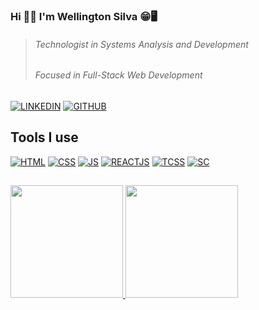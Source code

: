 ### **Hi 👋🏼 I'm Wellington Silva** 😁🖥️

> ###### *Technologist in Systems Analysis and Development* 
> ###### *Focused in Full-Stack Web Development*

[![LINKEDIN](https://img.shields.io/badge/LinkedIn-0077B5?style=for-the-badge&logo=linkedin&logoColor=white)](https://www.linkedin.com/in/wellington-silva-227a31170/)
[![GITHUB](https://img.shields.io/badge/GitHub-100000?style=for-the-badge&logo=github&logoColor=white)](https://github.com/WellingtonSilva12)

## Tools I use
[![HTML](https://img.shields.io/badge/HTML5-E34F26?style=for-the-badge&logo=html5&logoColor=white)]()
[![CSS](https://img.shields.io/badge/CSS3-1572B6?style=for-the-badge&logo=css3&logoColor=white)]() 
[![JS](https://img.shields.io/badge/JavaScript-F7DF1E?style=for-the-badge&logo=javascript&logoColor=black)]()
[![REACTJS](https://img.shields.io/badge/React-20232A?style=for-the-badge&logo=react&logoColor=61DAFB)]()
[![TCSS](https://img.shields.io/badge/Tailwind_CSS-38B2AC?style=for-the-badge&logo=tailwind-css&logoColor=white)]()
[![SC](https://img.shields.io/badge/styled--components-DB7093?style=for-the-badge&logo=styled-components&logoColor=white)]()

##

<div align="flex-start">
  <a href="https://github.com/WellingtonSilva12">
  <img height="180em" src="https://github-readme-stats.vercel.app/api?username=WellingtonSilva12&show_icons=true&theme=dracula&include_all_commits=true&count_private=true"/>
  <img height="180em" src="https://github-readme-stats.vercel.app/api/top-langs/?username=WellingtonSilva12&layout=compact&langs_count=7&theme=dracula"/>
</div>
































